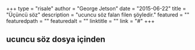 +++
type = "risale"
author = "George Jetson"
date = "2015-06-22"
title = "Üçüncü söz"
description = "ucuncu söz falan filen şöyledir."
featured = ""
featuredpath = ""
featuredalt = ""
linktitle = ""
link = "#"
+++

## ucuncu söz dosya içinden
